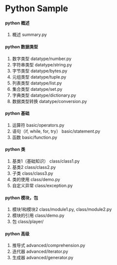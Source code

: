 ﻿# Python Sample


#### python 概述
1. 概述 summary.py

#### python 数据类型
1. 数字类型 datatype/number.py
2. 字符串类型 datatype/string.py
3. 字节类型 datatype/bytes.py
4. 元组类型 datatype/tuple.py
5. 列表类型 datatype/list.py
6. 集合类型 datatype/set.py
7. 字典类型 datatype/dictionary.py
8. 数据类型转换 datatype/conversion.py

#### python 基础
1. 运算符 basic/operators.py
2. 语句（if, while, for, try） basic/statement.py
3. 函数 basic/function.py

#### python 类
1. 基类1（基础知识） class/class1.py
2. 基类2 class/class2.py
3. 子类 class/class3.py
4. 类的使用 class/demo.py
5. 自定义异常 class/exception.py

#### python 模块，包
1. 模块1和模块2 class/module1.py, class/module2.py
2. 模块的引用 class/demo.py
3. 包 class/player/

#### python 高级
1. 推导式 advanced/comprehension.py
2. 迭代器 advanced/iterator.py
3. 生成器 advanced/generator.py
